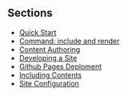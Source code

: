 ## Sections
- <a href="{{baseUrl}}/userGuide/userQuickStart.html">Quick Start</a>
- <a href="{{baseUrl}}/userGuide/includeAndRender.html">Command: include and render</a>
- <a href="{{baseUrl}}/userGuide/contentAuthoring.html">Content Authoring</a>
- <a href="{{baseUrl}}/userGuide/developingASite.html">Developing a Site</a>
- <a href="{{baseUrl}}/userGuide/ghpagesDeployment.html">Github Pages Deploment</a>
- <a href="{{baseUrl}}/userGuide/includingContents.html">Including Contents</a>
- <a href="{{baseUrl}}/userGuide/siteConfiguration.html">Site Configuration</a>

